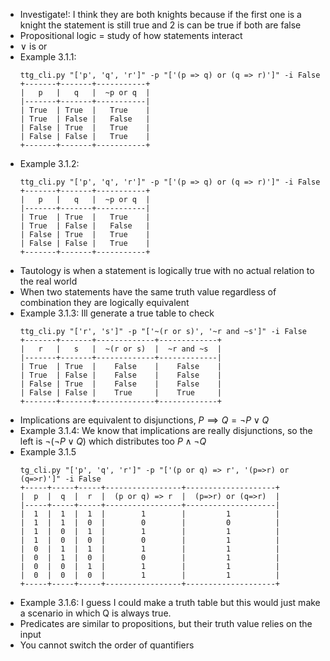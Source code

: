 - Investigate!: I think they are both knights because if the first one is a knight the statement is still true and 2 is can be true if both are false
- Propositional logic = study of how statements interact
- $\lor$ is or
- Example 3.1.1:
    ```
    ttg_cli.py "['p', 'q', 'r']" -p "['(p => q) or (q => r)']" -i False
    +-------+-------+-----------+
    |   p   |   q   |  ~p or q  |
    |-------+-------+-----------|
    | True  | True  |   True    |
    | True  | False |   False   |
    | False | True  |   True    |
    | False | False |   True    |
    +-------+-------+-----------+
    ```
- Example 3.1.2:
    ```
    ttg_cli.py "['p', 'q', 'r']" -p "['(p => q) or (q => r)']" -i False
    +-------+-------+-----------+
    |   p   |   q   |  ~p or q  |
    |-------+-------+-----------|
    | True  | True  |   True    |
    | True  | False |   False   |
    | False | True  |   True    |
    | False | False |   True    |
    +-------+-------+-----------+
    ```
- Tautology is when a statement is logically true with no actual relation to the real world
- When two statements have the same truth value regardless of combination they are logically equivalent
- Example 3.1.3:
    Ill generate a true table to check
    ```
    ttg_cli.py "['r', 's']" -p "['~(r or s)', '~r and ~s']" -i False 
    +-------+-------+-------------+-------------+
    |   r   |   s   |  ~(r or s)  |  ~r and ~s  |
    |-------+-------+-------------+-------------|
    | True  | True  |    False    |    False    |
    | True  | False |    False    |    False    |
    | False | True  |    False    |    False    |
    | False | False |    True     |    True     |
    +-------+-------+-------------+-------------+
    ```
- Implications are equivalent to disjunctions, $P\implies Q = \neg P\lor Q$
- Example 3.1.4:
    We know that implications are really disjunctions, so the left is $\neg (\neg P \lor Q)$ which distributes too $P \land \neg Q$
- Example 3.1.5
    ```
    tg_cli.py "['p', 'q', 'r']" -p "['(p or q) => r', '(p=>r) or (q=>r)']" -i False
    +-----+-----+-----+-----------------+--------------------+
    |  p  |  q  |  r  |  (p or q) => r  |  (p=>r) or (q=>r)  |
    |-----+-----+-----+-----------------+--------------------|
    |  1  |  1  |  1  |        1        |         1          |
    |  1  |  1  |  0  |        0        |         0          |
    |  1  |  0  |  1  |        1        |         1          |
    |  1  |  0  |  0  |        0        |         1          |
    |  0  |  1  |  1  |        1        |         1          |
    |  0  |  1  |  0  |        0        |         1          |
    |  0  |  0  |  1  |        1        |         1          |
    |  0  |  0  |  0  |        1        |         1          |
    +-----+-----+-----+-----------------+--------------------+
    ```
- Example 3.1.6:
    I guess I could make a truth table but this would just make a scenario in which Q is always true.
- Predicates are similar to propositions, but their truth value relies on the input
- You cannot switch the order of quantifiers